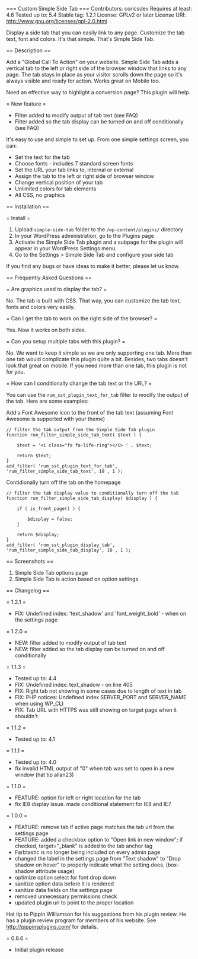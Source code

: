 === Custom Simple Side Tab ===
Contributors: coricsdev
Requires at least: 4.6
Tested up to: 5.4
Stable tag: 1.2.1
License: GPLv2 or later
License URI: http://www.gnu.org/licenses/gpl-2.0.html

Display a side tab that you can easily link to any page. Customize the tab text, font and colors. It's that simple. That's Simple Side Tab.

== Description ==

Add a "Global Call To Action" on your website. Simple Side Tab adds a vertical tab to the left or right side of the browser window that links to any page. The tab stays in place as your visitor scrolls down the page so it's always visible and ready for action. Works great on Mobile too.

Need an effective way to highlight a conversion page? This plugin will help.


= New feature =
* Filter added to modify output of tab text (see FAQ)
* Filter added so the tab display can be turned on and off conditionally (see FAQ)


It's easy to use and simple to set up. From one simple settings screen, you can:

* Set the text for the tab
* Choose fonts - includes 7 standard screen fonts
* Set the URL your tab links to, internal or external
* Assign the tab to the left or right side of browser window
* Change vertical position of your tab
* Unlimited colors for tab elements
* All CSS, no graphics


== Installation ==

= Install =

1. Upload `simple-side-tab` folder to the `/wp-content/plugins/` directory
1. In your WordPress administration, go to the Plugins page
1. Activate the Simple Side Tab plugin and a subpage for the plugin will appear in your WordPress Settings menu.
1. Go to the Settings > Simple Side Tab and configure your side tab

If you find any bugs or have ideas to make it better, please let us know.


== Frequently Asked Questions ==

= Are graphics used to display the tab?  =

No. The tab is built with CSS. That way, you can customize the tab text, fonts and colors very easily.

= Can I get the tab to work on the right side of the browser? =

Yes. Now it works on both sides.

= Can you setup multiple tabs with this plugin? =

No. We want to keep it simple so we are only supporting one tab. More than one tab would complicate this plugin quite a bit. Besides, two tabs doesn't look that great on mobile. If you need more than one tab, this plugin is not for you.

= How can I conditionally change the tab text or the URL? =

You can use the `rum_sst_plugin_text_for_tab` filter to modify the output of the tab. Here are some examples:

Add a Font Awesome Icon to the front of the tab text (assuming Font Awesome is supported with your theme)
<pre><code>// filter the tab output from the Simple Side Tab plugin
function rum_filter_simple_side_tab_text( $text ) {

	$text = &#039;&lt;i class="fa fa-life-ring"&gt;&lt;/i&gt; &#039; . $text;

	return $text;
}
add_filter( &#039;rum_sst_plugin_text_for_tab&#039;, &#039;rum_filter_simple_side_tab_text&#039;, 10 , 1 ); </code></pre>

Contidionally turn off the tab on the homepage
<pre><code>// filter the tab display value to conditionally turn off the tab
function rum_filter_simple_side_tab_display( $display ) {

	if ( is_front_page() ) {

		$display = false;
	}

	return $display;
}
add_filter( &#039;rum_sst_plugin_display_tab&#039;, &#039;rum_filter_simple_side_tab_display&#039;, 10 , 1 );</code></pre>


== Screenshots ==

1. Simple Side Tab options page
1. Simple Side Tab is action based on option settings

== Changelog ==

= 1.2.1 =
* FIX: Undefined index: 'text_shadow' and 'font_weight_bold' - when on the settings page

= 1.2.0 =
* NEW: filter added to modify output of tab text
* NEW: filter added so the tab display can be turned on and off conditionally

= 1.1.3 =
* Tested up to: 4.4
* FIX: Undefined index: text_shadow - on line 405
* FIX: Right tab not showing in some cases due to length of text in tab
* FIX: PHP notices: Undefined index SERVER_PORT and SERVER_NAME when using WP_CLI
* FIX: Tab URL with HTTPS was still showing on target page when it shouldn't

= 1.1.2 =
* Tested up to: 4.1

= 1.1.1 =
* Tested up to: 4.0
* fix invalid HTML output of "0" when tab was set to open in a new window (hat tip allan23)

= 1.1.0 =
* FEATURE: option for left or right location for the tab
* fix IE8 display issue. made conditional statement for IE8 and IE7

= 1.0.0 =
* FEATURE: remove tab if active page matches the tab url from the settings page
* FEATURE: added a checkbox option to "Open link in new window"; if checked, target="_blank" is added to the tab anchor tag
* Farbtastic is no longer being included on every admin page
* changed the label in the settings page from "Text shadow" to "Drop shadow on hover" to properly indicate what the setting does. (box-shadow attribute usage)
* optimize option select for font drop down
* sanitize option data before it is rendered
* sanitize data fields on the settings page
* removed unnecessary permissions check
* updated plugin uri to point to the proper location

Hat tip to Pippin Williamson for his suggestions from his plugin review. He has a plugin review program for members of his website. See http://pippinsplugins.com/ for details.


= 0.8.6 =
* Initial plugin release
